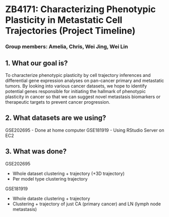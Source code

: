 # ZB4171: Characterizing Phenotypic Plasticity in Metastatic Cell Trajectories (Project Timeline)

### **Group members: Amelia, Chris, Wei Jing, Wei Lin**

## 1. What our goal is?
To characterize phenotypic plasticity by cell trajectory inferences and differential gene expression analyses on pan-cancer primary and metastatic tumors. 
By looking into various cancer datasets, we hope to identify potential genes responsible for initiating the hallmark of phenotypic plasticity in cancer so that we can suggest novel metastasis biomarkers or therapeutic targets to prevent cancer progression.

## 2. What datasets are we using?
GSE202695 - Done at home computer
GSE181919 - Using RStudio Server on EC2

## 3. What was done?
GSE202695
  - Whole dataset clustering + trajectory (+3D trajectory)
  - Per model type clustering trajectory 

GSE181919
  - Whole dataste clustering + trajectory
  - Clustering + trajectory of just CA (primary cancer) and LN (lymph node metastasis)
